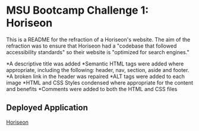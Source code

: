 # MSU Bootcamp Challenge 1: Horiseon

This is a README for the refraction of a Horiseon's website.  The aim of the refraction was to ensure that Horiseon had a "codebase that followed accessibility standards" so their website is "optimized for search engines."

*A descriptive title was added
*Semantic HTML tags were added where appropriate, including the following: header, nav, section, aside and footer.
*A broken link in the header was repaired
*ALT tags were added to each image
*HTML and CSS Styles condensed where appropriate for the content and benefits
*Comments were added to both the HTML and CSS files

## Deployed Application
[Horiseon](https://erin-michon.github.io/Challenge1/)

